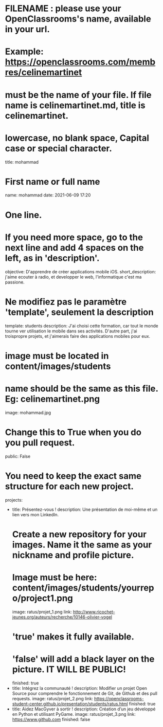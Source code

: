 # FILENAME : please use your OpenClassrooms's name, available in your url.
# Example: https://openclassrooms.com/membres/celinemartinet
# must be the name of your file. If file name is celinemartinet.md, title is celinemartinet.
# lowercase, no blank space, Capital case or special character.
title: mohammad

# First name or full name
name: mohammad
date: 2021-06-09 17:20

# One line.
# If you need more space, go to the next line and add 4 spaces on the left, as in 'description'.
objective: D'apprendre de créer applications mobile iOS.
short_description: j'aime ecouter à radio, et developper le web, l'informatique c'est ma passione.

# Ne modifiez pas le paramètre 'template', seulement la description
template: students
description:
    J'ai choisi cette formation, car tout le monde tourne ver utilisation
    le mobile dans ses activités.
    D'autre part, j'ai troispropre projets, et j'aimerais faire des applications
    mobiles pour eux.

# image must be located in content/images/students
# name should be the same as this file. Eg: celinemartinet.png
image: mohammad.jpg

# Change this to True when you do you pull request.
public: False

# You need to keep the exact same structure for each new project.
projects:
  - title: Présentez-vous !
    description: Une présentation de moi-même et un lien vers mon LinkedIn.
    # Create a new repository for your images. Name it the same as your nickname and profile picture.
    # Image must be here: content/images/students/yourrepo/project1.png
    image: ratus/projet_1.png
    link: http://www.ricochet-jeunes.org/auteurs/recherche/10146-olivier-vogel
    # 'true' makes it fully available.
    # 'false' will add a black layer on the picture. IT WILL BE PUBLIC!
    finished: true
  - title: Intégrez la communauté !
    description: Modifier un projet Open Source pour comprendre le fonctionnement de Git, de Github et des pull requests. 
    image: ratus/projet_2.png
    link: https://openclassrooms-student-center.github.io/presentation/students/ratus.html
    finished: true
  - title: Aidez MacGyver à sortir !
    description: Création d’un jeu développé en Python et utilisant PyGame.
    image: ratus/projet_3.png
    link: https://www.github.com
    finished: false